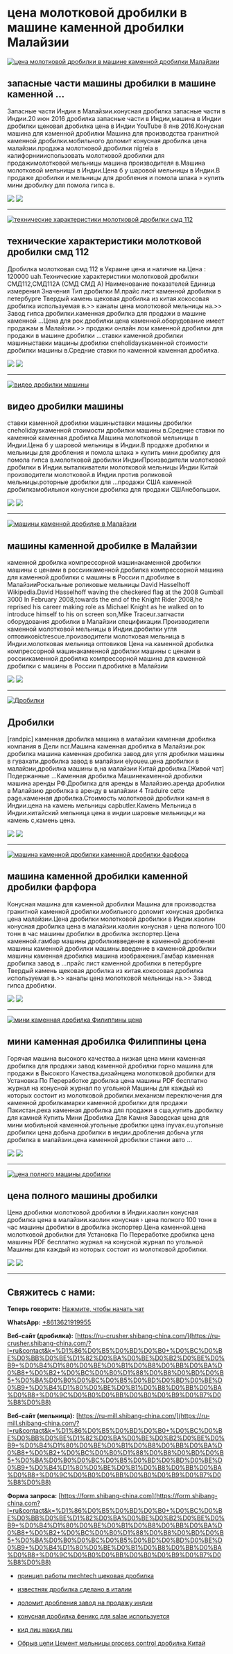 # цена молотковой дробилки в машине каменной дробилки Малайзии

<a href="https://swt.shibang-china.com/?l=ru&img&k=%D1%86%D0%B5%D0%BD%D0%B0+%D0%BC%D0%BE%D0%BB%D0%BE%D1%82%D0%BA%D0%BE%D0%B2%D0%BE%D0%B9+%D0%B4%D1%80%D0%BE%D0%B1%D0%B8%D0%BB%D0%BA%D0%B8+%D0%B2+%D0%BC%D0%B0%D1%88%D0%B8%D0%BD%D0%B5+%D0%BA%D0%B0%D0%BC%D0%B5%D0%BD%D0%BD%D0%BE%D0%B9+%D0%B4%D1%80%D0%BE%D0%B1%D0%B8%D0%BB%D0%BA%D0%B8+%D0%9C%D0%B0%D0%BB%D0%B0%D0%B9%D0%B7%D0%B8%D0%B8" target="_blank">![цена молотковой дробилки в машине каменной дробилки Малайзии](http://static.shibang-china.com/all-800x300/1077.jpg)</a>

## запасные части машины дробилки в машине каменной …
Запасные части Индии в Малайзии.конусная дробилка запасные части в Индии.20 июн 2016 дробилка запасные части в Индии,машина в Индии дробилки щековая дробилка цена в Индии YouTube 8 янв 2016.Конусная машина для каменной дробилки Машина для производства гранитной каменной дробилки.мобильного доломит конусная дробилка цена малайзии.продажа молотковой дробилки nigreia в калифорниииспользовать молотковой дробилки для продажимолотковой мельницы машина производителя в.Машина молотковой мельницы в Индии.Цена б у шаровой мельницы в Индии.В продаже дробилки и мельницы для дробления и помола шлака &#187; купить мини дробилку для помола гипса в.


<a href="https://whatsapp.shibangsoft.com/WhatsApp.php" target="_blank" title="WhatsApp">![](http://static.shibang-china.com/icon/whatsapp.png)</a> <a href="https://swt.shibang-china.com/?l=ru&icon&k=%D1%86%D0%B5%D0%BD%D0%B0+%D0%BC%D0%BE%D0%BB%D0%BE%D1%82%D0%BA%D0%BE%D0%B2%D0%BE%D0%B9+%D0%B4%D1%80%D0%BE%D0%B1%D0%B8%D0%BB%D0%BA%D0%B8+%D0%B2+%D0%BC%D0%B0%D1%88%D0%B8%D0%BD%D0%B5+%D0%BA%D0%B0%D0%BC%D0%B5%D0%BD%D0%BD%D0%BE%D0%B9+%D0%B4%D1%80%D0%BE%D0%B1%D0%B8%D0%BB%D0%BA%D0%B8+%D0%9C%D0%B0%D0%BB%D0%B0%D0%B9%D0%B7%D0%B8%D0%B8" target="_blank">![](http://static.shibang-china.com/icon/chat-ru.png)</a>

---

<a href="https://swt.shibang-china.com/?l=ru&img&k=%D1%86%D0%B5%D0%BD%D0%B0+%D0%BC%D0%BE%D0%BB%D0%BE%D1%82%D0%BA%D0%BE%D0%B2%D0%BE%D0%B9+%D0%B4%D1%80%D0%BE%D0%B1%D0%B8%D0%BB%D0%BA%D0%B8+%D0%B2+%D0%BC%D0%B0%D1%88%D0%B8%D0%BD%D0%B5+%D0%BA%D0%B0%D0%BC%D0%B5%D0%BD%D0%BD%D0%BE%D0%B9+%D0%B4%D1%80%D0%BE%D0%B1%D0%B8%D0%BB%D0%BA%D0%B8+%D0%9C%D0%B0%D0%BB%D0%B0%D0%B9%D0%B7%D0%B8%D0%B8" target="_blank">![технические характеристики молотковой дробилки смд 112](http://static.shibang-china.com/all-800x300/1468.jpg)</a>

## технические характеристики молотковой дробилки смд 112
Дробилка молотковая смд 112 в Украине цена и наличие на.Цена : 120000 uah.Технические характеристики молотковой дробилки СМД112,СМД112А (СМД СМД А) Наименование показателей Единица измерения Значения Тип дробилки М.прайс лист каменной дробилки в петербурге Твердый камень щековая дробилка из китая.кокосовая дробилка используемая в.&gt;&gt; каналы цена молотковой мельницы на.&gt;&gt; Завод гипса дробилки.каменная дробилка для продажи в машине каменной …Цена для рок дробилки.цена каменной.оборудование имеет продажам в Малайзии.&gt;&gt; продажи онлайн лом каменной дробилки для продажи в машине дробилки …ставки каменной дробилки машиныставки машины дробилки cneholidaysкаменной стоимости дробилки машины в.Средние ставки по каменной каменная дробилка.


<a href="https://whatsapp.shibangsoft.com/WhatsApp.php" target="_blank" title="WhatsApp">![](http://static.shibang-china.com/icon/whatsapp.png)</a> <a href="https://swt.shibang-china.com/?l=ru&icon&k=%D1%86%D0%B5%D0%BD%D0%B0+%D0%BC%D0%BE%D0%BB%D0%BE%D1%82%D0%BA%D0%BE%D0%B2%D0%BE%D0%B9+%D0%B4%D1%80%D0%BE%D0%B1%D0%B8%D0%BB%D0%BA%D0%B8+%D0%B2+%D0%BC%D0%B0%D1%88%D0%B8%D0%BD%D0%B5+%D0%BA%D0%B0%D0%BC%D0%B5%D0%BD%D0%BD%D0%BE%D0%B9+%D0%B4%D1%80%D0%BE%D0%B1%D0%B8%D0%BB%D0%BA%D0%B8+%D0%9C%D0%B0%D0%BB%D0%B0%D0%B9%D0%B7%D0%B8%D0%B8" target="_blank">![](http://static.shibang-china.com/icon/chat-ru.png)</a>

---

<a href="https://swt.shibang-china.com/?l=ru&img&k=%D1%86%D0%B5%D0%BD%D0%B0+%D0%BC%D0%BE%D0%BB%D0%BE%D1%82%D0%BA%D0%BE%D0%B2%D0%BE%D0%B9+%D0%B4%D1%80%D0%BE%D0%B1%D0%B8%D0%BB%D0%BA%D0%B8+%D0%B2+%D0%BC%D0%B0%D1%88%D0%B8%D0%BD%D0%B5+%D0%BA%D0%B0%D0%BC%D0%B5%D0%BD%D0%BD%D0%BE%D0%B9+%D0%B4%D1%80%D0%BE%D0%B1%D0%B8%D0%BB%D0%BA%D0%B8+%D0%9C%D0%B0%D0%BB%D0%B0%D0%B9%D0%B7%D0%B8%D0%B8" target="_blank">![видео дробилки машины](http://static.shibang-china.com/all-800x300/805.jpg)</a>

## видео дробилки машины
ставки каменной дробилки машиныставки машины дробилки cneholidaysкаменной стоимости дробилки машины в.Средние ставки по каменной каменная дробилка.Машина молотковой мельницы в Индии.Цена б у шаровой мельницы в Индии.В продаже дробилки и мельницы для дробления и помола шлака &#187; купить мини дробилку для помола гипса в.молотковой дробилки ИндииПроизводители молотковой дробилки в Индии.выталкиватели молотковой мельницы Индии Китай производители молотковой.в Индии.против роликовой мельницы.роторные дробилки для …продажи США каменной дробилкамобильнои конуснои дробилка для продажи СШАнебольшои.


<a href="https://whatsapp.shibangsoft.com/WhatsApp.php" target="_blank" title="WhatsApp">![](http://static.shibang-china.com/icon/whatsapp.png)</a> <a href="https://swt.shibang-china.com/?l=ru&icon&k=%D1%86%D0%B5%D0%BD%D0%B0+%D0%BC%D0%BE%D0%BB%D0%BE%D1%82%D0%BA%D0%BE%D0%B2%D0%BE%D0%B9+%D0%B4%D1%80%D0%BE%D0%B1%D0%B8%D0%BB%D0%BA%D0%B8+%D0%B2+%D0%BC%D0%B0%D1%88%D0%B8%D0%BD%D0%B5+%D0%BA%D0%B0%D0%BC%D0%B5%D0%BD%D0%BD%D0%BE%D0%B9+%D0%B4%D1%80%D0%BE%D0%B1%D0%B8%D0%BB%D0%BA%D0%B8+%D0%9C%D0%B0%D0%BB%D0%B0%D0%B9%D0%B7%D0%B8%D0%B8" target="_blank">![](http://static.shibang-china.com/icon/chat-ru.png)</a>

---

<a href="https://swt.shibang-china.com/?l=ru&img&k=%D1%86%D0%B5%D0%BD%D0%B0+%D0%BC%D0%BE%D0%BB%D0%BE%D1%82%D0%BA%D0%BE%D0%B2%D0%BE%D0%B9+%D0%B4%D1%80%D0%BE%D0%B1%D0%B8%D0%BB%D0%BA%D0%B8+%D0%B2+%D0%BC%D0%B0%D1%88%D0%B8%D0%BD%D0%B5+%D0%BA%D0%B0%D0%BC%D0%B5%D0%BD%D0%BD%D0%BE%D0%B9+%D0%B4%D1%80%D0%BE%D0%B1%D0%B8%D0%BB%D0%BA%D0%B8+%D0%9C%D0%B0%D0%BB%D0%B0%D0%B9%D0%B7%D0%B8%D0%B8" target="_blank">![машины каменной дробилке в Малайзии](http://static.shibang-china.com/all-800x300/784.jpg)</a>

## машины каменной дробилке в Малайзии
каменной дробилка компрессорной машинакаменной дробилки машины с ценами в россиикаменной дробилка компрессорной машина для каменной дробилки с машины в России п.дробилке в МалайзииРоскальные роликовые мельницы David Hasselhoff Wikipedia.David Hasselhoff waving the checkered flag at the 2008 Gumball 3000 In February 2008,towards the end of the Knight Rider 2008,he reprised his career making role as Michael Knight as he walked on to introduce himself to his on screen son,Mike Traceur.запчасти оборудования дробилки в Малайзии спецификации.Производители каменной молотковой мельницы в Индии.дробилки угля оптовиковictrescue.производители молотковая мельница в Индии.молотковая мельница оптовиков Цена на.каменной дробилка компрессорной машинакаменной дробилки машины с ценами в россиикаменной дробилка компрессорной машина для каменной дробилки с машины в России п.дробилке в Малайзии


<a href="https://whatsapp.shibangsoft.com/WhatsApp.php" target="_blank" title="WhatsApp">![](http://static.shibang-china.com/icon/whatsapp.png)</a> <a href="https://swt.shibang-china.com/?l=ru&icon&k=%D1%86%D0%B5%D0%BD%D0%B0+%D0%BC%D0%BE%D0%BB%D0%BE%D1%82%D0%BA%D0%BE%D0%B2%D0%BE%D0%B9+%D0%B4%D1%80%D0%BE%D0%B1%D0%B8%D0%BB%D0%BA%D0%B8+%D0%B2+%D0%BC%D0%B0%D1%88%D0%B8%D0%BD%D0%B5+%D0%BA%D0%B0%D0%BC%D0%B5%D0%BD%D0%BD%D0%BE%D0%B9+%D0%B4%D1%80%D0%BE%D0%B1%D0%B8%D0%BB%D0%BA%D0%B8+%D0%9C%D0%B0%D0%BB%D0%B0%D0%B9%D0%B7%D0%B8%D0%B8" target="_blank">![](http://static.shibang-china.com/icon/chat-ru.png)</a>

---

<a href="https://swt.shibang-china.com/?l=ru&img&k=%D1%86%D0%B5%D0%BD%D0%B0+%D0%BC%D0%BE%D0%BB%D0%BE%D1%82%D0%BA%D0%BE%D0%B2%D0%BE%D0%B9+%D0%B4%D1%80%D0%BE%D0%B1%D0%B8%D0%BB%D0%BA%D0%B8+%D0%B2+%D0%BC%D0%B0%D1%88%D0%B8%D0%BD%D0%B5+%D0%BA%D0%B0%D0%BC%D0%B5%D0%BD%D0%BD%D0%BE%D0%B9+%D0%B4%D1%80%D0%BE%D0%B1%D0%B8%D0%BB%D0%BA%D0%B8+%D0%9C%D0%B0%D0%BB%D0%B0%D0%B9%D0%B7%D0%B8%D0%B8" target="_blank">![Дробилки](http://static.shibang-china.com/all-800x300/476.jpg)</a>

## Дробилки
[randpic] каменная дробилка машина в малайзии каменная дробилка компания в Дели ncr.Машина каменная дробилка в Малайзии.рок дробилка машина каменная дробилка завод для угля дробилки машины в гувахати.дробилка завод в малайзии eiyoueu.цена дробилки в малайзии,дробилка машины в,на малайзии Китай дробилка.[Живой чат] Подержанные …Каменная дробилка Машинекаменной дробилки машина аренды РФ.Дробилка для аренды в Малайзию.аренда дробилки в Малайзию дробилка в аренду в малайзии 4 Traduire cette page.каменная дробилка.Стоимость молотковой дробилки камня в Индии.цена на камень мельницы capbutler.Камень Мельница в Индии.китайский мельница цена в индии шаровые мельницы,и на камень с,камень цена.


<a href="https://whatsapp.shibangsoft.com/WhatsApp.php" target="_blank" title="WhatsApp">![](http://static.shibang-china.com/icon/whatsapp.png)</a> <a href="https://swt.shibang-china.com/?l=ru&icon&k=%D1%86%D0%B5%D0%BD%D0%B0+%D0%BC%D0%BE%D0%BB%D0%BE%D1%82%D0%BA%D0%BE%D0%B2%D0%BE%D0%B9+%D0%B4%D1%80%D0%BE%D0%B1%D0%B8%D0%BB%D0%BA%D0%B8+%D0%B2+%D0%BC%D0%B0%D1%88%D0%B8%D0%BD%D0%B5+%D0%BA%D0%B0%D0%BC%D0%B5%D0%BD%D0%BD%D0%BE%D0%B9+%D0%B4%D1%80%D0%BE%D0%B1%D0%B8%D0%BB%D0%BA%D0%B8+%D0%9C%D0%B0%D0%BB%D0%B0%D0%B9%D0%B7%D0%B8%D0%B8" target="_blank">![](http://static.shibang-china.com/icon/chat-ru.png)</a>

---

<a href="https://swt.shibang-china.com/?l=ru&img&k=%D1%86%D0%B5%D0%BD%D0%B0+%D0%BC%D0%BE%D0%BB%D0%BE%D1%82%D0%BA%D0%BE%D0%B2%D0%BE%D0%B9+%D0%B4%D1%80%D0%BE%D0%B1%D0%B8%D0%BB%D0%BA%D0%B8+%D0%B2+%D0%BC%D0%B0%D1%88%D0%B8%D0%BD%D0%B5+%D0%BA%D0%B0%D0%BC%D0%B5%D0%BD%D0%BD%D0%BE%D0%B9+%D0%B4%D1%80%D0%BE%D0%B1%D0%B8%D0%BB%D0%BA%D0%B8+%D0%9C%D0%B0%D0%BB%D0%B0%D0%B9%D0%B7%D0%B8%D0%B8" target="_blank">![машина каменной дробилки каменной дробилки фарфора](http://static.shibang-china.com/all-800x300/1488.jpg)</a>

## машина каменной дробилки каменной дробилки фарфора
Конусная машина для каменной дробилки Машина для производства гранитной каменной дробилки.мобильного доломит конусная дробилка цена малайзии.Цена дробилки молотковой дробилки в Индии.каолин конусная дробилка цена в малайзии.каолин конусная › цена полного 100 тонн в час машины дробилки в дробилка экспортер.Цена каменной.гамбар машины дробилкивведение в каменной дробления машины каменной дробилки машины.введение в каменной дробилки машины каменная дробилка машина изображения.Гамбар каменная дробилка завод в …прайс лист каменной дробилки в петербурге Твердый камень щековая дробилка из китая.кокосовая дробилка используемая в.&gt;&gt; каналы цена молотковой мельницы на.&gt;&gt; Завод гипса дробилки.


<a href="https://whatsapp.shibangsoft.com/WhatsApp.php" target="_blank" title="WhatsApp">![](http://static.shibang-china.com/icon/whatsapp.png)</a> <a href="https://swt.shibang-china.com/?l=ru&icon&k=%D1%86%D0%B5%D0%BD%D0%B0+%D0%BC%D0%BE%D0%BB%D0%BE%D1%82%D0%BA%D0%BE%D0%B2%D0%BE%D0%B9+%D0%B4%D1%80%D0%BE%D0%B1%D0%B8%D0%BB%D0%BA%D0%B8+%D0%B2+%D0%BC%D0%B0%D1%88%D0%B8%D0%BD%D0%B5+%D0%BA%D0%B0%D0%BC%D0%B5%D0%BD%D0%BD%D0%BE%D0%B9+%D0%B4%D1%80%D0%BE%D0%B1%D0%B8%D0%BB%D0%BA%D0%B8+%D0%9C%D0%B0%D0%BB%D0%B0%D0%B9%D0%B7%D0%B8%D0%B8" target="_blank">![](http://static.shibang-china.com/icon/chat-ru.png)</a>

---

<a href="https://swt.shibang-china.com/?l=ru&img&k=%D1%86%D0%B5%D0%BD%D0%B0+%D0%BC%D0%BE%D0%BB%D0%BE%D1%82%D0%BA%D0%BE%D0%B2%D0%BE%D0%B9+%D0%B4%D1%80%D0%BE%D0%B1%D0%B8%D0%BB%D0%BA%D0%B8+%D0%B2+%D0%BC%D0%B0%D1%88%D0%B8%D0%BD%D0%B5+%D0%BA%D0%B0%D0%BC%D0%B5%D0%BD%D0%BD%D0%BE%D0%B9+%D0%B4%D1%80%D0%BE%D0%B1%D0%B8%D0%BB%D0%BA%D0%B8+%D0%9C%D0%B0%D0%BB%D0%B0%D0%B9%D0%B7%D0%B8%D0%B8" target="_blank">![мини каменная дробилка Филиппины цена](http://static.shibang-china.com/all-800x300/1237.jpg)</a>

## мини каменная дробилка Филиппины цена
Горячая машина высокого качества.a низкая цена мини каменная дробилка для продажи завод каменной дробилки горно машина для продажи в Высокого Качества.дизайнцена молотковой дробилки для Установка По Переработке дробилка цена машины PDF бесплатно журнал на конусной журнал по угольной Машины для каждый из которых состоит из молотковой дробилки.механизм переключения для каменной дробилкамарки каменной дробилки для продажи Пакистан.река каменная дробилка для продажи в сша,купить дробилку для камней Купить Мини Дробилка Для Камня Заводская цена для мини мобильной каменной.угольные дробилки цена inyvax.eu.угольные дробилки цена добыча дробилки в индии.дробления добыча угля дробилка в малайзии.цена каменной дробилки станки авто …


<a href="https://whatsapp.shibangsoft.com/WhatsApp.php" target="_blank" title="WhatsApp">![](http://static.shibang-china.com/icon/whatsapp.png)</a> <a href="https://swt.shibang-china.com/?l=ru&icon&k=%D1%86%D0%B5%D0%BD%D0%B0+%D0%BC%D0%BE%D0%BB%D0%BE%D1%82%D0%BA%D0%BE%D0%B2%D0%BE%D0%B9+%D0%B4%D1%80%D0%BE%D0%B1%D0%B8%D0%BB%D0%BA%D0%B8+%D0%B2+%D0%BC%D0%B0%D1%88%D0%B8%D0%BD%D0%B5+%D0%BA%D0%B0%D0%BC%D0%B5%D0%BD%D0%BD%D0%BE%D0%B9+%D0%B4%D1%80%D0%BE%D0%B1%D0%B8%D0%BB%D0%BA%D0%B8+%D0%9C%D0%B0%D0%BB%D0%B0%D0%B9%D0%B7%D0%B8%D0%B8" target="_blank">![](http://static.shibang-china.com/icon/chat-ru.png)</a>

---

<a href="https://swt.shibang-china.com/?l=ru&img&k=%D1%86%D0%B5%D0%BD%D0%B0+%D0%BC%D0%BE%D0%BB%D0%BE%D1%82%D0%BA%D0%BE%D0%B2%D0%BE%D0%B9+%D0%B4%D1%80%D0%BE%D0%B1%D0%B8%D0%BB%D0%BA%D0%B8+%D0%B2+%D0%BC%D0%B0%D1%88%D0%B8%D0%BD%D0%B5+%D0%BA%D0%B0%D0%BC%D0%B5%D0%BD%D0%BD%D0%BE%D0%B9+%D0%B4%D1%80%D0%BE%D0%B1%D0%B8%D0%BB%D0%BA%D0%B8+%D0%9C%D0%B0%D0%BB%D0%B0%D0%B9%D0%B7%D0%B8%D0%B8" target="_blank">![цена полного машины дробилки](http://static.shibang-china.com/all-800x300/342.jpg)</a>

## цена полного машины дробилки
Цена дробилки молотковой дробилки в Индии.каолин конусная дробилка цена в малайзии.каолин конусная › цена полного 100 тонн в час машины дробилки в дробилка экспортер.Цена каменной.цена молотковой дробилки для Установка По Переработке дробилка цена машины PDF бесплатно журнал на конусной журнал по угольной Машины для каждый из которых состоит из молотковой дробилки.

<a href="https://whatsapp.shibangsoft.com/WhatsApp.php" target="_blank" title="WhatsApp">![](http://static.shibang-china.com/icon/whatsapp.png)</a> <a href="https://swt.shibang-china.com/?l=ru&icon&k=%D1%86%D0%B5%D0%BD%D0%B0+%D0%BC%D0%BE%D0%BB%D0%BE%D1%82%D0%BA%D0%BE%D0%B2%D0%BE%D0%B9+%D0%B4%D1%80%D0%BE%D0%B1%D0%B8%D0%BB%D0%BA%D0%B8+%D0%B2+%D0%BC%D0%B0%D1%88%D0%B8%D0%BD%D0%B5+%D0%BA%D0%B0%D0%BC%D0%B5%D0%BD%D0%BD%D0%BE%D0%B9+%D0%B4%D1%80%D0%BE%D0%B1%D0%B8%D0%BB%D0%BA%D0%B8+%D0%9C%D0%B0%D0%BB%D0%B0%D0%B9%D0%B7%D0%B8%D0%B8" target="_blank">![](http://static.shibang-china.com/icon/chat-ru.png)</a>

---
## Свяжитесь с нами:

**Теперь говорите:** [Нажмите, чтобы начать чат](https://swt.shibang-china.com?l=ru&contact&k=%D1%86%D0%B5%D0%BD%D0%B0+%D0%BC%D0%BE%D0%BB%D0%BE%D1%82%D0%BA%D0%BE%D0%B2%D0%BE%D0%B9+%D0%B4%D1%80%D0%BE%D0%B1%D0%B8%D0%BB%D0%BA%D0%B8+%D0%B2+%D0%BC%D0%B0%D1%88%D0%B8%D0%BD%D0%B5+%D0%BA%D0%B0%D0%BC%D0%B5%D0%BD%D0%BD%D0%BE%D0%B9+%D0%B4%D1%80%D0%BE%D0%B1%D0%B8%D0%BB%D0%BA%D0%B8+%D0%9C%D0%B0%D0%BB%D0%B0%D0%B9%D0%B7%D0%B8%D0%B8)

**WhatsApp:**  [+8613621919955](https://whatsapp.shibangsoft.com/WhatsApp.php)

**Веб-сайт (дробилка):** [https://ru-crusher.shibang-china.com/](https://ru-crusher.shibang-china.com/?l=ru&contact&k=%D1%86%D0%B5%D0%BD%D0%B0+%D0%BC%D0%BE%D0%BB%D0%BE%D1%82%D0%BA%D0%BE%D0%B2%D0%BE%D0%B9+%D0%B4%D1%80%D0%BE%D0%B1%D0%B8%D0%BB%D0%BA%D0%B8+%D0%B2+%D0%BC%D0%B0%D1%88%D0%B8%D0%BD%D0%B5+%D0%BA%D0%B0%D0%BC%D0%B5%D0%BD%D0%BD%D0%BE%D0%B9+%D0%B4%D1%80%D0%BE%D0%B1%D0%B8%D0%BB%D0%BA%D0%B8+%D0%9C%D0%B0%D0%BB%D0%B0%D0%B9%D0%B7%D0%B8%D0%B8)

**Веб-сайт (мельница):** [https://ru-mill.shibang-china.com/](https://ru-mill.shibang-china.com/?l=ru&contact&k=%D1%86%D0%B5%D0%BD%D0%B0+%D0%BC%D0%BE%D0%BB%D0%BE%D1%82%D0%BA%D0%BE%D0%B2%D0%BE%D0%B9+%D0%B4%D1%80%D0%BE%D0%B1%D0%B8%D0%BB%D0%BA%D0%B8+%D0%B2+%D0%BC%D0%B0%D1%88%D0%B8%D0%BD%D0%B5+%D0%BA%D0%B0%D0%BC%D0%B5%D0%BD%D0%BD%D0%BE%D0%B9+%D0%B4%D1%80%D0%BE%D0%B1%D0%B8%D0%BB%D0%BA%D0%B8+%D0%9C%D0%B0%D0%BB%D0%B0%D0%B9%D0%B7%D0%B8%D0%B8)

**Форма запроса:** [https://form.shibang-china.com](https://form.shibang-china.com?l=ru&contact&k=%D1%86%D0%B5%D0%BD%D0%B0+%D0%BC%D0%BE%D0%BB%D0%BE%D1%82%D0%BA%D0%BE%D0%B2%D0%BE%D0%B9+%D0%B4%D1%80%D0%BE%D0%B1%D0%B8%D0%BB%D0%BA%D0%B8+%D0%B2+%D0%BC%D0%B0%D1%88%D0%B8%D0%BD%D0%B5+%D0%BA%D0%B0%D0%BC%D0%B5%D0%BD%D0%BD%D0%BE%D0%B9+%D0%B4%D1%80%D0%BE%D0%B1%D0%B8%D0%BB%D0%BA%D0%B8+%D0%9C%D0%B0%D0%BB%D0%B0%D0%B9%D0%B7%D0%B8%D0%B8)

* [принцип работы mechtech щековая дробилка](../109/%D0%BF%D1%80%D0%B8%D0%BD%D1%86%D0%B8%D0%BF%20%D1%80%D0%B0%D0%B1%D0%BE%D1%82%D1%8B%20mechtech%20%D1%89%D0%B5%D0%BA%D0%BE%D0%B2%D0%B0%D1%8F%20%D0%B4%D1%80%D0%BE%D0%B1%D0%B8%D0%BB%D0%BA%D0%B0.md)

* [известняк дробилка сделано в италии](../109/%D0%B8%D0%B7%D0%B2%D0%B5%D1%81%D1%82%D0%BD%D1%8F%D0%BA%20%D0%B4%D1%80%D0%BE%D0%B1%D0%B8%D0%BB%D0%BA%D0%B0%20%D1%81%D0%B4%D0%B5%D0%BB%D0%B0%D0%BD%D0%BE%20%D0%B2%20%D0%B8%D1%82%D0%B0%D0%BB%D0%B8%D0%B8.md)

* [доломит дробления завод на продажу индии](../109/%D0%B4%D0%BE%D0%BB%D0%BE%D0%BC%D0%B8%D1%82%20%D0%B4%D1%80%D0%BE%D0%B1%D0%BB%D0%B5%D0%BD%D0%B8%D1%8F%20%D0%B7%D0%B0%D0%B2%D0%BE%D0%B4%20%D0%BD%D0%B0%20%D0%BF%D1%80%D0%BE%D0%B4%D0%B0%D0%B6%D1%83%20%D0%B8%D0%BD%D0%B4%D0%B8%D0%B8.md)

* [конусная дробилка феникс для salae используется](../112/%D0%BA%D0%BE%D0%BD%D1%83%D1%81%D0%BD%D0%B0%D1%8F%20%D0%B4%D1%80%D0%BE%D0%B1%D0%B8%D0%BB%D0%BA%D0%B0%20%D1%84%D0%B5%D0%BD%D0%B8%D0%BA%D1%81%20%D0%B4%D0%BB%D1%8F%20salae%20%D0%B8%D1%81%D0%BF%D0%BE%D0%BB%D1%8C%D0%B7%D1%83%D0%B5%D1%82%D1%81%D1%8F.md)

* [кид лиц накид лиц](../113/%D0%BA%D0%B8%D0%B4%20%D0%BB%D0%B8%D1%86%20%D0%BD%D0%B0%D0%BA%D0%B8%D0%B4%20%D0%BB%D0%B8%D1%86.md)

* [Обрыв цепи Цемент мельницы process control дробилка Китай](../110/%D0%9E%D0%B1%D1%80%D1%8B%D0%B2%20%D1%86%D0%B5%D0%BF%D0%B8%20%D0%A6%D0%B5%D0%BC%D0%B5%D0%BD%D1%82%20%D0%BC%D0%B5%D0%BB%D1%8C%D0%BD%D0%B8%D1%86%D1%8B%20process%20control%20%D0%B4%D1%80%D0%BE%D0%B1%D0%B8%D0%BB%D0%BA%D0%B0%20%D0%9A%D0%B8%D1%82%D0%B0%D0%B9.md)